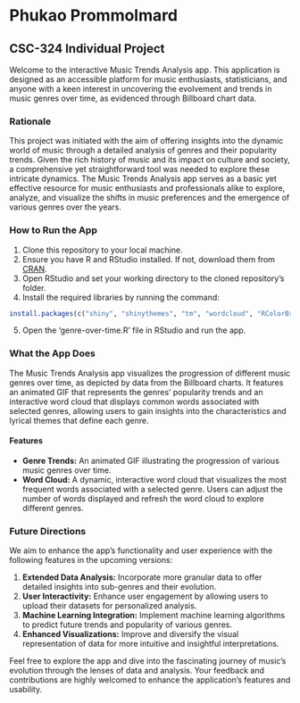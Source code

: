 # Phukao Prommolmard
## CSC-324 Individual Project

Welcome to the interactive Music Trends Analysis app. This application is designed as an accessible platform for music enthusiasts, statisticians, and anyone with a keen interest in uncovering the evolvement and trends in music genres over time, as evidenced through Billboard chart data.

### Rationale
This project was initiated with the aim of offering insights into the dynamic world of music through a detailed analysis of genres and their popularity trends. Given the rich history of music and its impact on culture and society, a comprehensive yet straightforward tool was needed to explore these intricate dynamics. The Music Trends Analysis app serves as a basic yet effective resource for music enthusiasts and professionals alike to explore, analyze, and visualize the shifts in music preferences and the emergence of various genres over the years. 

### How to Run the App
1. Clone this repository to your local machine.
2. Ensure you have R and RStudio installed. If not, download them from [CRAN](https://cran.r-project.org/).
3. Open RStudio and set your working directory to the cloned repository’s folder.
4. Install the required libraries by running the command:
```r
install.packages(c("shiny", "shinythemes", "tm", "wordcloud", "RColorBrewer", "memoise"))
```
5. Open the ‘genre-over-time.R’ file in RStudio and run the app.

### What the App Does
The Music Trends Analysis app visualizes the progression of different music genres over time, as depicted by data from the Billboard charts. It features an animated GIF that represents the genres’ popularity trends and an interactive word cloud that displays common words associated with selected genres, allowing users to gain insights into the characteristics and lyrical themes that define each genre.

#### Features
- **Genre Trends:** An animated GIF illustrating the progression of various music genres over time.
- **Word Cloud:** A dynamic, interactive word cloud that visualizes the most frequent words associated with a selected genre. Users can adjust the number of words displayed and refresh the word cloud to explore different genres.

### Future Directions
We aim to enhance the app’s functionality and user experience with the following features in the upcoming versions:
1. **Extended Data Analysis:** Incorporate more granular data to offer detailed insights into sub-genres and their evolution.
2. **User Interactivity:** Enhance user engagement by allowing users to upload their datasets for personalized analysis.
3. **Machine Learning Integration:** Implement machine learning algorithms to predict future trends and popularity of various genres.
4. **Enhanced Visualizations:** Improve and diversify the visual representation of data for more intuitive and insightful interpretations.

Feel free to explore the app and dive into the fascinating journey of music’s evolution through the lenses of data and analysis. Your feedback and contributions are highly welcomed to enhance the application’s features and usability.
